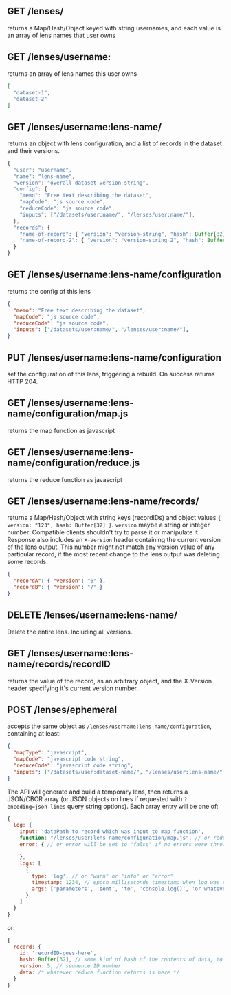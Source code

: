 ## GET /lenses/

returns a Map/Hash/Object keyed with string usernames, and each value is an array of lens names that user owns

## GET /lenses/username:

returns an array of lens names this user owns

```json
[
  "dataset-1",
  "dataset-2"
]
```

## GET /lenses/username:lens-name/

returns an object with lens configuration, and a list of records in the dataset and their versions.

```js
{
  "user": "username",
  "name": "lens-name",
  "version": "overall-dataset-version-string",
  "config": {
    "memo": "Free text describing the dataset",
    "mapCode": "js source code",
    "reduceCode": "js source code",
    "inputs": ["/datasets/user:name/", "/lenses/user:name/"],
  },
  "records": {
    "name-of-record": { "version": "version-string", "hash": Buffer[32] },
    "name-of-record-2": { "version": "version-string 2", "hash": Buffer[32] },
  }
}
```

## GET /lenses/username:lens-name/configuration

returns the config of this lens

```json
{
  "memo": "Free text describing the dataset",
  "mapCode": "js source code",
  "reduceCode": "js source code",
  "inputs": ["/datasets/user:name/", "/lenses/user:name/"],
}
```

## PUT /lenses/username:lens-name/configuration

set the configuration of this lens, triggering a rebuild. On success returns HTTP 204.

## GET /lenses/username:lens-name/configuration/map.js

returns the map function as javascript

## GET /lenses/username:lens-name/configuration/reduce.js

returns the reduce function as javascript

## GET /lenses/username:lens-name/records/

returns a Map/Hash/Object with string keys (recordIDs) and object values `{ version: "123", hash: Buffer[32] }`. `version` maybe a string or integer number. Compatible clients shouldn't try to parse it or manipulate it. Response also includes an `X-Version` header containing the current version of the lens output. This number might not match any version value of any particular record, if the most recent change to the lens output was deleting some records.

```json
{
  "recordA": { "version": "6" },
  "recordB": { "version": "7" }
}
```

## DELETE /lenses/username:lens-name/

Delete the entire lens. Including all versions.

## GET /lenses/username:lens-name/records/recordID

returns the value of the record, as an arbitrary object, and the X-Version header specifying it's current version number.

## POST /lenses/ephemeral

accepts the same object as `/lenses/username:lens-name/configuration`, containing at least:

```json
{
  "mapType": "javascript",
  "mapCode": "javascript code string",
  "reduceCode": "javascript code string",
  "inputs": ["/datasets/user:dataset-name/", "/lenses/user:lens-name/"]
}
```

The API will generate and build a temporary lens, then returns a JSON/CBOR array (or JSON objects on lines if requested with `?encoding=json-lines` query string options). Each array entry will be one of:

```js
{
  log: {
    input: 'dataPath to record which was input to map function',
    function: "/lenses/user:lens-name/configuration/map.js", // or reduce.js
    error: { // or error will be set to "false" if no errors were thrown

    },
    logs: [
      {
        type: 'log', // or "warn" or "info" or "error"
        timestamp: 1234, // epoch milliseconds timestamp when log was emitted
        args: ['parameters', 'sent', 'to', 'console.log()', 'or whatever']
      }
    ]
  }
}
```

or:

```js
{
  record: {
    id: 'recordID-goes-here',
    hash: Buffer[32], // some kind of hash of the contents of data, to aid caching, kind of like an ETag
    version: 5, // sequence ID number
    data: /* whatever reduce function returns is here */
  }
}
```